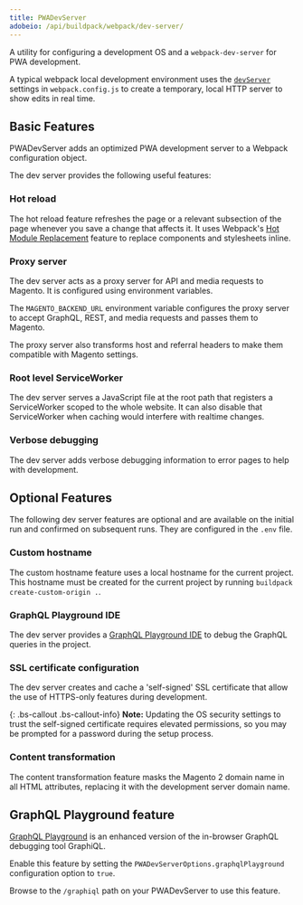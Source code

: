 ```yaml
---
title: PWADevServer
adobeio: /api/buildpack/webpack/dev-server/
---
```


A utility for configuring a development OS and a `webpack-dev-server` for PWA development.

A typical webpack local development environment uses the [`devServer`][] settings in `webpack.config.js` to create a temporary, local HTTP server to show edits in real time.

## Basic Features

PWADevServer adds an optimized PWA development server to a Webpack configuration object.

The dev server provides the following useful features:

### Hot reload

The hot reload feature refreshes the page or a relevant subsection of the page whenever you save a change that affects it.
It uses Webpack's [Hot Module Replacement](https://webpack.js.org/concepts/hot-module-replacement/) feature to replace components and stylesheets inline.

### Proxy server

The dev server acts as a proxy server for API and media requests to Magento.
It is configured using environment variables.

The `MAGENTO_BACKEND_URL` environment variable configures the proxy server to accept GraphQL, REST, and media requests and passes them to Magento.

The proxy server also transforms host and referral headers to make them compatible with Magento settings.

### Root level ServiceWorker

The dev server serves a JavaScript file at the root path that registers a ServiceWorker scoped to the whole website.
It can also disable that ServiceWorker when caching would interfere with realtime changes.

### Verbose debugging

The dev server adds verbose debugging information to error pages to help with development.

## Optional Features

The following dev server features are optional and are available on the initial run and confirmed on subsequent runs.
They are configured in the `.env` file.

### Custom hostname

The custom hostname feature uses a local hostname for the current project.
This hostname must be created for the current project by running `buildpack create-custom-origin .`.

### GraphQL Playground IDE

The dev server provides a [GraphQL Playground IDE][GraphQL Playground feature] to debug the GraphQL queries in the project.

### SSL certificate configuration

The dev server creates and cache a 'self-signed' SSL certificate that allow the use of HTTPS-only features during development.

{: .bs-callout .bs-callout-info}
**Note:**
Updating the OS security settings to trust the self-signed certificate requires elevated permissions, so
you may be prompted for a password during the setup process.

### Content transformation

The content transformation feature masks the Magento 2 domain name in all HTML
attributes, replacing it with the development server domain name.

## GraphQL Playground feature

[GraphQL Playground][] is an enhanced version of the in-browser GraphQL debugging tool GraphiQL.

Enable this feature by setting the `PWADevServerOptions.graphqlPlayground` configuration option to `true`.

Browse to the `/graphiql` path on your PWADevServer to use this feature.

[create SSL certificate]: #creating-an-ssl-certificate
[secure and unique hostname for the dev server]: #creating-a-secure-and-unique-hostname
[`devServer`]: https://webpack.js.org/configuration/dev-server/
[Promise]: https://webpack.js.org/configuration/configuration-types/#exporting-a-promise
[`SecureHostOptions`]: #securehostoptions
[`subdomain: string`]: #subdomain
[`exactDomain: string`]: #exactdomain
[GraphQL Playground feature]: #graphql-playground-feature
[GraphQL Playground]: https://github.com/prisma/graphql-playground
